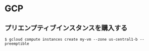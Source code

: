# GCP

## プリエンプティブインスタンスを購入する

```console
$ gcloud compute instances create my-vm --zone us-central1-b --preemptible
```
